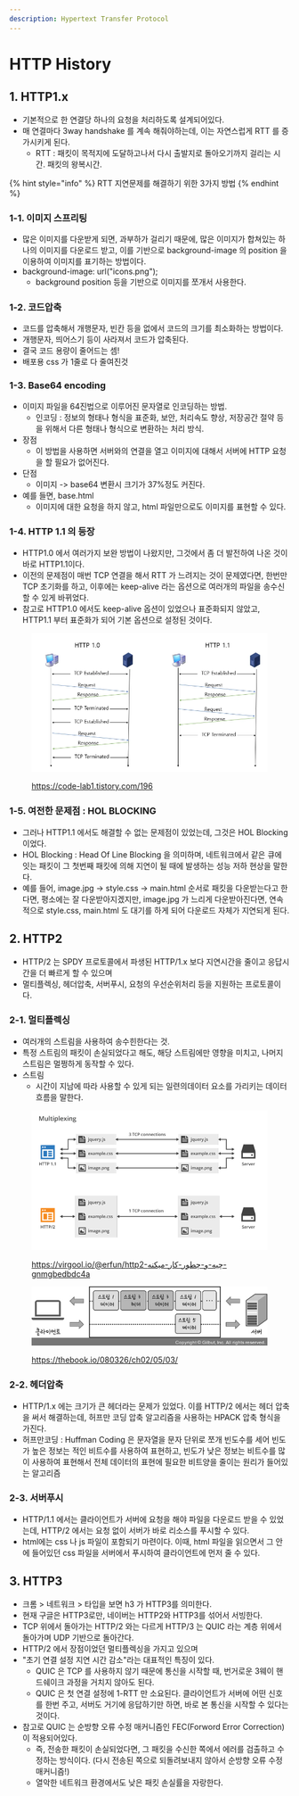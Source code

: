 ```yaml
---
description: Hypertext Transfer Protocol
---
```


# HTTP History

## 1. HTTP1.x

* 기본적으로 한 연결당 하나의 요청을 처리하도록 설계되어있다.&#x20;
* 매 연결마다 3way handshake 를 계속 해줘야하는데, 이는 자연스럽게 RTT 를 증가시키게 된다.&#x20;
  * RTT : 패킷이 목적지에 도달하고나서 다시 출발지로 돌아오기까지 걸리는 시간. 패킷의 왕복시간. &#x20;

{% hint style="info" %}
RTT 지연문제를 해결하기 위한 3가지 방법
{% endhint %}

### 1-1. 이미지 스프리팅

* 많은 이미지를 다운받게 되면, 과부하가 걸리기 때문에, 많은 이미지가 합쳐있는 하나의 이미지를 다운로드 받고, 이를 기반으로 background-image 의 position 을 이용하여 이미지를 표기하는 방법이다.&#x20;
* background-image: url("icons.png");
  * background position 등을 기반으로 이미지를 쪼개서 사용한다.&#x20;

### 1-2. 코드압축

* 코드를 압축해서 개행문자, 빈칸 등을 없에서 코드의 크기를 최소화하는 방법이다.&#x20;
* 개행문자, 띄어스기 등이 사라져서 코드가 압축된다.&#x20;
* 결국 코드 용량이 줄어드는 셈!&#x20;
* 배포용 css 가 1줄로 다 줄여진것&#x20;

### 1-3. Base64 encoding &#x20;

* 이미지 파일을 64진법으로 이루어진 문자열로 인코딩하는 방법.
  * 인코딩 : 정보의 형태나 형식을 표준화, 보안, 처리속도 향상, 저장공간 절약 등을 위해서 다른 형태나 형식으로 변환하는 처리 방식. &#x20;
* 장점&#x20;
  * 이 방법을 사용하면 서버와의 연결을 열고 이미지에 대해서 서버에 HTTP 요청을 할 필요가 없어진다.&#x20;
* 단점
  * 이미지 -> base64 변환시 크기가 37%정도 커진다. &#x20;
* 예를 들면, base.html&#x20;
  * 이미지에 대한 요청을 하지 않고, html 파일만으로도 이미지를 표현할 수 있다.&#x20;

### 1-4. HTTP 1.1 의 등장&#x20;

* HTTP1.0 에서 여러가지 보완 방법이 나왔지만, 그것에서 좀 더 발전하여 나온 것이 바로 HTTP1.1이다.&#x20;
* 이전의 문제점이 매번 TCP 연결을 해서 RTT 가 느려지는 것이 문제였다면, 한번만 TCP 초기화를 하고, 이후에는 keep-alive 라는 옵션으로 여러개의 파일을 송수신할 수 있게 바뀌었다.&#x20;
* 참고로 HTTP1.0 에서도 keep-alive 옵션이 있었으나 표준화되지 않았고, HTTP1.1 부터 표준화가 되어 기본 옵션으로 설정된 것이다.&#x20;

<figure><img src="../../.gitbook/assets/image (8) (1) (3).png" alt=""><figcaption><p><a href="https://code-lab1.tistory.com/196">https://code-lab1.tistory.com/196</a></p></figcaption></figure>

### 1-5. 여전한 문제점 : HOL BLOCKING&#x20;

* 그러나 HTTP1.1 에서도 해결할 수 없는 문제점이 있었는데, 그것은 HOL Blocking 이었다.&#x20;
* HOL Blocking : Head Of Line Blocking 을 의미하며, 네트워크에서 같은 큐에 잇는 패킷이 그 첫번째 패킷에 의해 지연이 될 때에 발생하는 성능 저하 현상을 말한다.&#x20;
* 예를 들어, image.jpg -> style.css -> main.html 순서로 패킷을 다운받는다고 한다면, 평소에는 잘 다운받아지겠지만, image.jpg 가 느리게 다운받아진다면, 연속적으로 style.css, main.html 도 대기를 하게 되어 다운로드 자체가 지연되게 된다. &#x20;

## 2. HTTP2

* HTTP/2 는 SPDY 프로토콜에서 파생된 HTTP/1.x 보다 지연시간을 줄이고 응답시간을 더 빠르게 할 수 있으며&#x20;
* 멀티플렉싱, 헤더압축, 서버푸시, 요청의 우선순위처리 등을 지원하는 프로토콜이다.&#x20;

### 2-1. 멀티플렉싱&#x20;

* 여러개의 스트림을 사용하여 송수힌한다는 것.&#x20;
* 특정 스트림의 패킷이 손실되었다고 해도, 해당 스트림에만 영향을 미치고, 나머지 스트림은 멀쩡하게 동작할 수 있다.&#x20;
* 스트림&#x20;
  * 시간이 지남에 따라 사용할 수 있게 되는 일련의데이터 요소를 가리키는 데이터 흐름을 말한다.&#x20;

<figure><img src="../../.gitbook/assets/image (1) (3).png" alt=""><figcaption><p><a href="https://virgool.io/@erfun/http2-%DA%86%DB%8C%D9%87-%D9%88-%DA%86%D8%B7%D9%88%D8%B1-%DA%A9%D8%A7%D8%B1-%D9%85%DB%8C%DA%A9%D9%86%D9%87-gnmgbedbdc4a">https://virgool.io/@erfun/http2-چیه-و-چطور-کار-میکنه-gnmgbedbdc4a</a></p></figcaption></figure>

<figure><img src="../../.gitbook/assets/image (6) (2) (3).png" alt=""><figcaption><p><a href="https://thebook.io/080326/ch02/05/03/">https://thebook.io/080326/ch02/05/03/</a></p></figcaption></figure>

### 2-2. 헤더압축&#x20;

* HTTP/1.x 에는 크기가 큰 헤더라는 문제가 있었다. 이를 HTTP/2 에서는 헤더 압축을 써서 해결하는데, 허프만 코딩 압축 알고리즘을 사용하는 HPACK 압축 형식을 가진다.&#x20;
* 허프만코딩 : Huffman Coding 은 문자열을 문자 단위로 쪼개 빈도수를 세어 빈도가 높은 정보는 적인 비트수를 사용하여 표현하고, 빈도가 낮은 정보는 비트수를 많이 사용하여 표현해서 전체 데이터의 표현에 필요한 비트양을 줄이는 원리가 들어있는 알고리즘&#x20;

### 2-3. 서버푸시&#x20;

* HTTP/1.1 에서는 클라이언트가 서버에 요청을 해야 파일을 다운로드 받을 수 있었는데, HTTP/2 에서는 요청 없이 서버가 바로 리소스를 푸시할 수 있다.&#x20;
* html에는 css 나 js 파일이 포함되기 마련이다. 이때, html 파일을 읽으면서 그 안에 들어있던 css 파일을 서버에서 푸시하여 클라이언트에 먼저 줄 수 있다.&#x20;

## 3. HTTP3

* 크롬 > 네트워크 > 타입을 보면 h3 가 HTTP3를 의미한다.&#x20;
* 현재 구글은 HTTP3로만, 네이버는 HTTP2와 HTTP3를 섞어서 서빙한다.&#x20;
* TCP 위에서 돌아가는 HTTP/2 와는 다르게 HTTP/3 는 QUIC 라는 계층 위에서 돌아가며 UDP 기반으로 돌아간다.&#x20;
* HTTP/2 에서 장점이었던 멀티플렉싱을 가지고 있으며&#x20;
* "초기 연결 설정 지연 시간 감소"라는 대표적인 특징이 있다.&#x20;
  * QUIC 은 TCP 를 사용하지 않기 때문에 통신을 시작할 때, 번거로운 3웨이 핸드쉐이크 과정을 거치지 않아도 된다.&#x20;
  * QUIC 은 첫 연결 설정에 1-RTT 만 소요된다. 클라이언트가 서버에 어떤 신호를 한번 주고, 서버도 거기에 응답하기만 하면, 바로 본 통신을 시작할 수 있다는 것이다.&#x20;
* 참고로 QUIC 는 순방향 오류 수정 매커니즘인 FEC(Forword Error Correction) 이 적용되어있다.&#x20;
  * 즉, 전송한 패킷이 손실되었다면, 그 패킷을 수신한 쪽에서 에러를 검출하고 수정하는 방식이다. (다시 전송된 쪽으로 되돌려보내지 않아서 순방향 오류 수정 매커니즘!)&#x20;
  * 열악한 네트워크 환경에서도 낮은 패킷 손실률을 자랑한다.&#x20;

